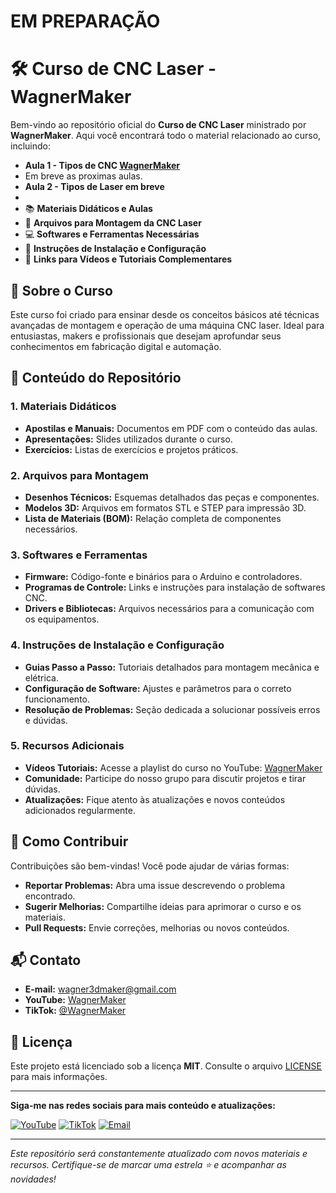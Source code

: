 # EM PREPARAÇÃO
# 🛠 Curso de CNC Laser - WagnerMaker

Bem-vindo ao repositório oficial do **Curso de CNC Laser** ministrado por **WagnerMaker**. Aqui você encontrará todo o material relacionado ao curso, incluindo:

 - **Aula 1 - Tipos de CNC [WagnerMaker](https://www.youtube.com/@wagnermaker)**
 - Em breve as proximas aulas.
 - **Aula 2 - Tipos de Laser em breve**
 - 
- 📚 **Materiais Didáticos e Aulas**
- 🔧 **Arquivos para Montagem da CNC Laser**
- 💻 **Softwares e Ferramentas Necessárias**
- 📝 **Instruções de Instalação e Configuração**
- 🎥 **Links para Vídeos e Tutoriais Complementares**

## 📖 Sobre o Curso

Este curso foi criado para ensinar desde os conceitos básicos até técnicas avançadas de montagem e operação de uma máquina CNC laser. Ideal para entusiastas, makers e profissionais que desejam aprofundar seus conhecimentos em fabricação digital e automação.

## 📂 Conteúdo do Repositório

### 1. Materiais Didáticos

- **Apostilas e Manuais:** Documentos em PDF com o conteúdo das aulas.
- **Apresentações:** Slides utilizados durante o curso.
- **Exercícios:** Listas de exercícios e projetos práticos.

### 2. Arquivos para Montagem

- **Desenhos Técnicos:** Esquemas detalhados das peças e componentes.
- **Modelos 3D:** Arquivos em formatos STL e STEP para impressão 3D.
- **Lista de Materiais (BOM):** Relação completa de componentes necessários.

### 3. Softwares e Ferramentas

- **Firmware:** Código-fonte e binários para o Arduino e controladores.
- **Programas de Controle:** Links e instruções para instalação de softwares CNC.
- **Drivers e Bibliotecas:** Arquivos necessários para a comunicação com os equipamentos.

### 4. Instruções de Instalação e Configuração

- **Guias Passo a Passo:** Tutoriais detalhados para montagem mecânica e elétrica.
- **Configuração de Software:** Ajustes e parâmetros para o correto funcionamento.
- **Resolução de Problemas:** Seção dedicada a solucionar possíveis erros e dúvidas.

### 5. Recursos Adicionais

- **Vídeos Tutoriais:** Acesse a playlist do curso no YouTube: [WagnerMaker](https://www.youtube.com/@wagnermaker)
- **Comunidade:** Participe do nosso grupo para discutir projetos e tirar dúvidas.
- **Atualizações:** Fique atento às atualizações e novos conteúdos adicionados regularmente.

## 🤝 Como Contribuir

Contribuições são bem-vindas! Você pode ajudar de várias formas:

- **Reportar Problemas:** Abra uma issue descrevendo o problema encontrado.
- **Sugerir Melhorias:** Compartilhe ideias para aprimorar o curso e os materiais.
- **Pull Requests:** Envie correções, melhorias ou novos conteúdos.

## 📬 Contato

- **E-mail:** [wagner3dmaker@gmail.com](mailto:wagner3dmaker@gmail.com)
- **YouTube:** [WagnerMaker](https://www.youtube.com/@wagnermaker)
- **TikTok:** [@WagnerMaker](https://www.tiktok.com/@WagnerMaker)

## 📄 Licença

Este projeto está licenciado sob a licença **MIT**. Consulte o arquivo [LICENSE](LICENSE) para mais informações.

---

**Siga-me nas redes sociais para mais conteúdo e atualizações:**

[![YouTube](https://img.shields.io/badge/YouTube-FF0000?style=for-the-badge&logo=youtube&logoColor=white)](https://www.youtube.com/@wagnermaker)
[![TikTok](https://img.shields.io/badge/TikTok-000000?style=for-the-badge&logo=tiktok&logoColor=white)](https://www.tiktok.com/@WagnerMaker)
[![Email](https://img.shields.io/badge/Email-D14836?style=for-the-badge&logo=gmail&logoColor=white)](mailto:wagner3dmaker@gmail.com)

---

*Este repositório será constantemente atualizado com novos materiais e recursos. Certifique-se de marcar uma estrela ⭐ e acompanhar as novidades!*
